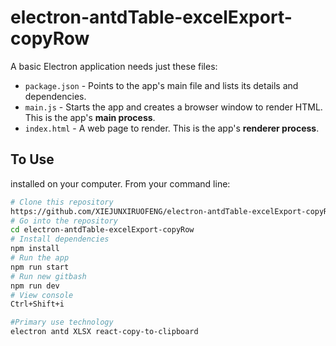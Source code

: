 # electron-antdTable-excelExport-copyRow

A basic Electron application needs just these files:

- `package.json` - Points to the app's main file and lists its details and dependencies.
- `main.js` - Starts the app and creates a browser window to render HTML. This is the app's **main process**.
- `index.html` - A web page to render. This is the app's **renderer process**.

## To Use
installed on your computer. From your command line:

```bash
# Clone this repository
https://github.com/XIEJUNXIRUOFENG/electron-antdTable-excelExport-copyRow.git
# Go into the repository
cd electron-antdTable-excelExport-copyRow
# Install dependencies
npm install
# Run the app
npm run start 
# Run new gitbash
npm run dev
# View console
Ctrl+Shift+i

#Primary use technology
electron antd XLSX react-copy-to-clipboard